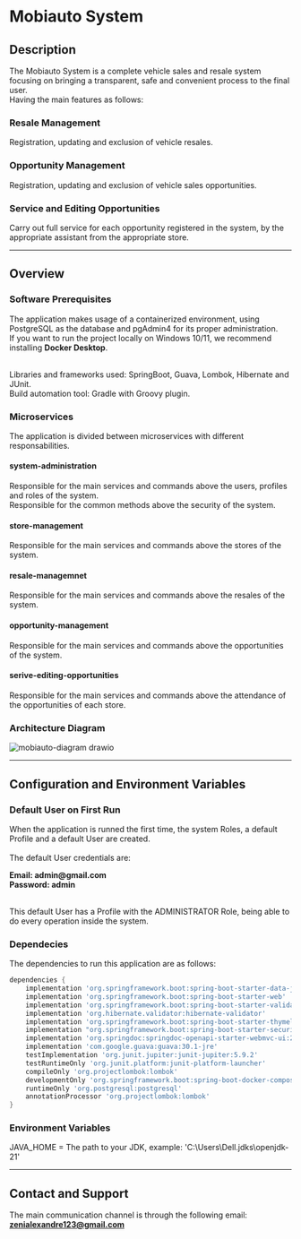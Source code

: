 # Mobiauto System
## Description
The Mobiauto System is a complete vehicle sales and resale system focusing on bringing a transparent, safe and convenient process to the final user. <br>
Having the main features as follows: <br>
### Resale Management
Registration, updating and exclusion of vehicle resales. <br>
### Opportunity Management
Registration, updating and exclusion of vehicle sales opportunities. <br>
### Service and Editing Opportunities
Carry out full service for each opportunity registered in the system, by the appropriate assistant from the appropriate store. <br>

---------------------------------------------

## Overview
### Software Prerequisites
The application makes usage of a containerized environment, using PostgreSQL as the database and pgAdmin4 for its proper administration. <br>
If you want to run the project locally on Windows 10/11, we recommend installing <strong>Docker Desktop</strong>. <br> <br>

Libraries and frameworks used: SpringBoot, Guava, Lombok, Hibernate and JUnit. <br>
Build automation tool: Gradle with Groovy plugin. <br>

### Microservices
The application is divided between microservices with different responsabilities.

#### system-administration
Responsible for the main services and commands above the users, profiles and roles of the system. <br>
Responsible for the common methods above the security of the system.

#### store-management
Responsible for the main services and commands above the stores of the system.

#### resale-managemnet
Responsible for the main services and commands above the resales of the system.

#### opportunity-management
Responsible for the main services and commands above the opportunities of the system.

#### serive-editing-opportunities
Responsible for the main services and commands above the attendance of the opportunities of each store.

### Architecture Diagram

![mobiauto-diagram drawio](https://github.com/zenialexandre/mobiauto-backend-interview/assets/84157233/467cd0f2-8cb2-4b72-bda1-1c4810f4d312)

---------------------------------------------

## Configuration and Environment Variables

### Default User on First Run
When the application is runned the first time, the system Roles, a default Profile and a default User are created. <br> <br>
The default User credentials are: <br>

<strong>
Email: admin@gmail.com <br>
Password: admin <br> <br>
</strong>

This default User has a Profile with the ADMINISTRATOR Role, being able to do every operation inside the system.

### Dependecies
The dependencies to run this application are as follows:

```gradle
dependencies {
	implementation 'org.springframework.boot:spring-boot-starter-data-jpa'
	implementation 'org.springframework.boot:spring-boot-starter-web'
	implementation 'org.springframework.boot:spring-boot-starter-validation'
	implementation 'org.hibernate.validator:hibernate-validator'
	implementation 'org.springframework.boot:spring-boot-starter-thymeleaf'
	implementation "org.springframework.boot:spring-boot-starter-security"
	implementation 'org.springdoc:springdoc-openapi-starter-webmvc-ui:2.0.2'
	implementation 'com.google.guava:guava:30.1-jre'
	testImplementation 'org.junit.jupiter:junit-jupiter:5.9.2'
	testRuntimeOnly 'org.junit.platform:junit-platform-launcher'
	compileOnly 'org.projectlombok:lombok'
	developmentOnly 'org.springframework.boot:spring-boot-docker-compose'
	runtimeOnly 'org.postgresql:postgresql'
	annotationProcessor 'org.projectlombok:lombok'
}
```

### Environment Variables
JAVA_HOME = The path to your JDK, example: 'C:\Users\Dell\.jdks\openjdk-21'

---------------------------------------------

## Contact and Support
The main communication channel is through the following email: <strong>zenialexandre123@gmail.com</strong>
